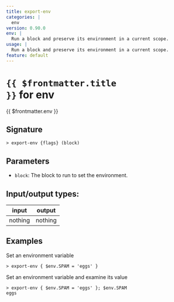 ```yaml
---
title: export-env
categories: |
  env
version: 0.90.0
env: |
  Run a block and preserve its environment in a current scope.
usage: |
  Run a block and preserve its environment in a current scope.
feature: default
---
```


<!-- This file is automatically generated. Please edit the command in https://github.com/nushell/nushell instead. -->

# <code>{{ $frontmatter.title }}</code> for env

<div class='command-title'>{{ $frontmatter.env }}</div>

## Signature

`> export-env {flags} (block)`

## Parameters

- `block`: The block to run to set the environment.

## Input/output types:

| input   | output  |
| ------- | ------- |
| nothing | nothing |

## Examples

Set an environment variable

```nu
> export-env { $env.SPAM = 'eggs' }

```

Set an environment variable and examine its value

```nu
> export-env { $env.SPAM = 'eggs' }; $env.SPAM
eggs
```
